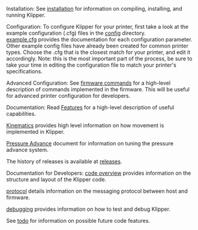 Installation: 
See [installation](Installation.md) for information on compiling,
installing, and running Klipper.

Configuration: 
To configure Klipper for your printer, first take a look at the example configuration (.cfg) files in the [config](https://github.com/KevinOConnor/klipper/tree/master/config) directory.  
[example.cfg](https://github.com/KevinOConnor/klipper/blob/master/config/example.cfg) provides the documentation for each configuration parameter. Other example config files have already been created for common printer types.  Choose the .cfg that is the closest match for your printer, and edit it accordingly.  Note: this is the most important part of the process, be sure to take your time in editing the configuration file to match your printer's specifications.

Advanced Configuration: 
See [firmware commands](Firmware_Commands.md) for a high-level description of commands implemented in the firmware.  This will be useful for advanced printer configuration for developers.


Documentation:
Read [Features](Features.md) for a
high-level description of useful capabilities. 

[Kinematics](Kinematics.md)  provides high level information
on how movement is implemented in Klipper.

[Pressure Advance](Pressure_Advance.md) document for
information on tuning the pressure advance system.

The history of releases is available at [releases](Releases.md).


Documentation for Developers:
[code overview](Code_Overview.md) provides information on the structure
and layout of the Klipper code.

[protocol](Protocol.md) details information on the messaging protocol
between host and firmware.

[debugging](Debugging.md) provides information on how to test and debug
Klipper.


See [todo](Todo.md) for information on possible future code features.
